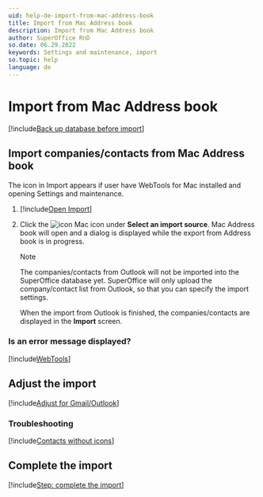 ```yaml
---
uid: help-de-import-from-mac-address-book
title: Import from Mac Address book
description: Import from Mac Address book
author: SuperOffice RnD
so.date: 06.29.2022
keywords: Settings and maintenance, import
so.topic: help
language: de
---
```


# Import from Mac Address book

[!include[Back up database before import](includes/caution-backup-before-import.md)]

## Import companies/contacts from Mac Address book

<!-- NEED complete rewrite to get correct behavior, need more info from Max/Office integration team.  -->
The icon in Import appears if user have WebTools for Mac installed and opening Settings and maintenance.

1. [!include[Open Import](includes/open-import.md)]

2. Click the ![icon][img2] Mac icon under **Select an import source**. Mac Address book will open and a dialog is displayed while the export from Address book is in progress.

    > [!NOTE]
    > The companies/contacts from Outlook will not be imported into the SuperOffice database yet. SuperOffice will only upload the company/contact list from Outlook, so that you can specify the import settings.

    When the import from Outlook is finished, the companies/contacts are displayed in the **Import** screen.

### Is an error message displayed?

[!include[WebTools](includes/missing-webtools.md)]

## Adjust the import

[!include[Adjust for Gmail/Outlook](includes/adjust-email-only.md)]

### Troubleshooting

[!include[Contacts without icons](includes/troubleshoot-import.md)]

## Complete the import

[!include[Step: complete the import](includes/import-complete.md)]

<!-- Referenced links -->

<!-- Referenced images -->
[img2]: ../../../../media/icons/admin/import-outlook-small.bmp

